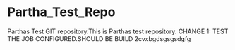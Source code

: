 # Partha_Test_Repo
Parthas Test GIT repository.This is Parthas test repository.
CHANGE 1: TEST THE JOB CONFIGURED.SHOULD BE BUILD 2cvxbgdsgsgsdgfg
